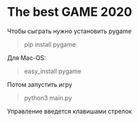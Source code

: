 # The best GAME 2020

Чтобы сыграть нужно установить pygame

> pip install pygame

Для Mac-OS:

>easy_install pygame

Потом запустить игру

> python3 main.py

Управление введется клавишами стрелок
